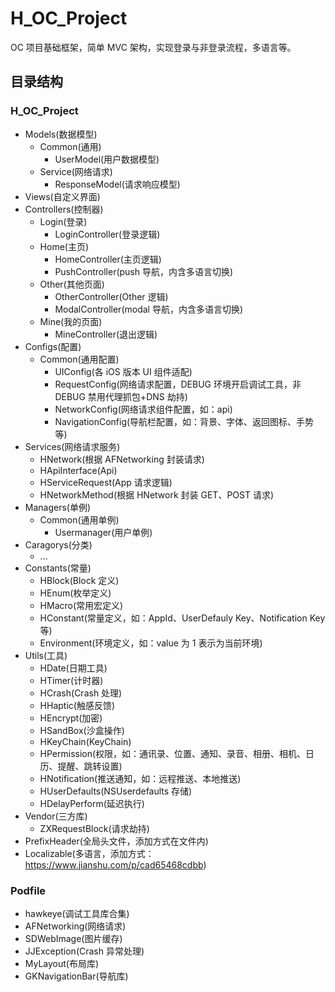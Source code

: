 # H_OC_Project

OC 项目基础框架，简单 MVC 架构，实现登录与非登录流程，多语言等。

## 目录结构

### H_OC_Project

- Models(数据模型)
  - Common(通用)
    - UserModel(用户数据模型)
  - Service(网络请求)
    - ResponseModel(请求响应模型)
- Views(自定义界面)
- Controllers(控制器)
  - Login(登录)
    - LoginController(登录逻辑)
  - Home(主页)
    - HomeController(主页逻辑)
    - PushController(push 导航，内含多语言切换)
  - Other(其他页面)
    - OtherController(Other 逻辑)
    - ModalController(modal 导航，内含多语言切换)
  - Mine(我的页面)
    - MineController(退出逻辑)
- Configs(配置)
  - Common(通用配置)
    - UIConfig(各 iOS 版本 UI 组件适配)
    - RequestConfig(网络请求配置，DEBUG 环境开启调试工具，非 DEBUG 禁用代理抓包+DNS 劫持)
    - NetworkConfig(网络请求组件配置，如：api)
    - NavigationConfig(导航栏配置，如：背景、字体、返回图标、手势等)
- Services(网络请求服务)
  - HNetwork(根据 AFNetworking 封装请求)
  - HApiInterface(Api)
  - HServiceRequest(App 请求逻辑)
  - HNetworkMethod(根据 HNetwork 封装 GET、POST 请求)
- Managers(单例)
  - Common(通用单例)
    - Usermanager(用户单例)
- Caragorys(分类)
  - ...
- Constants(常量)
  - HBlock(Block 定义)
  - HEnum(枚举定义)
  - HMacro(常用宏定义)
  - HConstant(常量定义，如：AppId、UserDefauly Key、Notification Key 等)
  - Environment(环境定义，如：value 为 1 表示为当前环境)
- Utils(工具)
  - HDate(日期工具)
  - HTimer(计时器)
  - HCrash(Crash 处理)
  - HHaptic(触感反馈)
  - HEncrypt(加密)
  - HSandBox(沙盒操作)
  - HKeyChain(KeyChain)
  - HPermission(权限，如：通讯录、位置、通知、录音、相册、相机、日历、提醒、跳转设置)
  - HNotification(推送通知，如：远程推送、本地推送)
  - HUserDefaults(NSUserdefaults 存储)
  - HDelayPerform(延迟执行)
- Vendor(三方库)
  - ZXRequestBlock(请求劫持)
- PrefixHeader(全局头文件，添加方式在文件内)
- Localizable(多语言，添加方式：https://www.jianshu.com/p/cad65468cdbb)

### Podfile

- hawkeye(调试工具库合集)
- AFNetworking(网络请求)
- SDWebImage(图片缓存)
- JJException(Crash 异常处理)
- MyLayout(布局库)
- GKNavigationBar(导航库)
